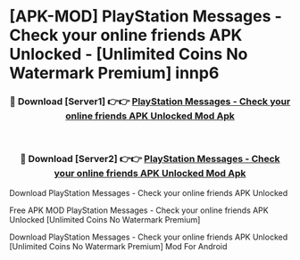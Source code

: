 # [APK-MOD] PlayStation Messages - Check your online friends APK Unlocked - [Unlimited Coins No Watermark Premium] innp6



<div align="center">
<h3>🔴 Download [Server1] 👉👉 <a href="https://momento.my/?title=PlayStation_Messages_-_Check_your_online_friends_APK_Unlocked">PlayStation Messages - Check your online friends APK Unlocked Mod Apk</a></h3><br>

<h3>🔴 Download [Server2] 👉👉 <a href="https://momento.my/?title=PlayStation_Messages_-_Check_your_online_friends_APK_Unlocked">PlayStation Messages - Check your online friends APK Unlocked Mod Apk</a></h3>
</div>



Download PlayStation Messages - Check your online friends APK Unlocked 

Free APK MOD PlayStation Messages - Check your online friends APK Unlocked [Unlimited Coins No Watermark Premium]

Download PlayStation Messages - Check your online friends APK Unlocked [Unlimited Coins No Watermark Premium] Mod For Android

